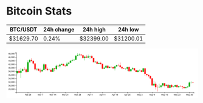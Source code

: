 # Bitcoin Stats

BTC/USDT|24h change|24h high|24h low|
|---|---|---|---|
|$31629.70|0.24%|$32399.00|$31200.01|

<img src="./chart.svg">
